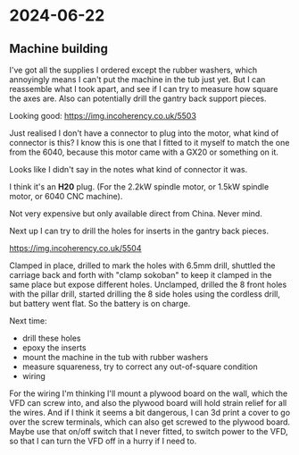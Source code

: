 # 2024-06-22

## Machine building

I've got all the supplies I ordered except the rubber washers, which annoyingly means I can't put the machine in the
tub just yet. But I can reassemble what I took apart, and see if I can try to measure how square the axes are.
Also can potentially drill the gantry back support pieces.

Looking good: https://img.incoherency.co.uk/5503

Just realised I don't have a connector to plug into the motor, what kind of connector is this?
I know this is one that I fitted to it myself to match the one from the 6040,
because this motor came with a GX20 or something on it.

Looks like I didn't say in the notes what kind of connector it was.

I think it's an **H20** plug. (For the 2.2kW spindle motor, or 1.5kW spindle motor, or 6040 CNC machine).

Not very expensive but only available direct from China. Never mind.

Next up I can try to drill the holes for inserts in the gantry back pieces.

https://img.incoherency.co.uk/5504

Clamped in place, drilled to mark the holes with 6.5mm drill, shuttled the carriage back and forth with
"clamp sokoban" to keep it clamped in the same place but expose different holes. Unclamped, drilled
the 8 front holes with the pillar drill, started drilling the 8 side holes using the cordless drill,
but battery went flat. So the battery is on charge.

Next time:

 * drill these holes
 * epoxy the inserts
 * mount the machine in the tub with rubber washers
 * measure squareness, try to correct any out-of-square condition
 * wiring

For the wiring I'm thinking I'll mount a plywood board on the wall, which the VFD can screw into,
and also the plywood board will hold strain relief for all the wires. And if I think it seems a
bit dangerous, I can 3d print a cover to go over the screw terminals, which can also get screwed
to the plywood board. Maybe use that on/off switch that I never fitted, to switch power to the VFD,
so that I can turn the VFD off in a hurry if I need to.
